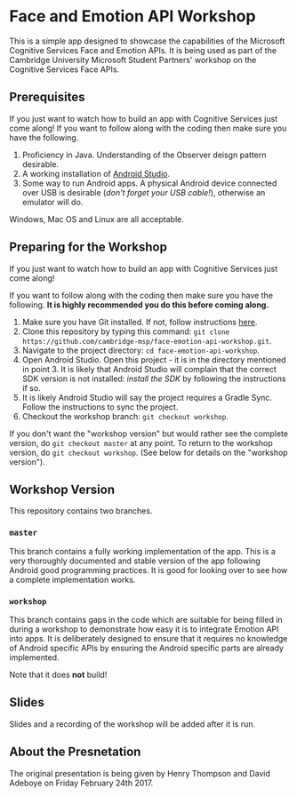 # Face and Emotion API Workshop

This is a simple app designed to showcase the capabilities of the Microsoft Cognitive Services Face and
Emotion APIs. It is being used as part of the Cambridge University Microsoft Student Partners' workshop on
the Cognitive Services Face APIs.

## Prerequisites

If you just want to watch how to build an app with Cognitive Services just come along! If you want to follow along with the coding then make sure you have the following.

1. Proficiency in Java. Understanding of the Observer deisgn pattern desirable.
2. A working installation of [Android Studio](https://developer.android.com/studio/index.html).
3. Some way to run Android apps. A physical Android device connected over USB is desirable (_don't forget your USB cable!_), otherwise an emulator will do.

Windows, Mac OS and Linux are all acceptable.

## Preparing for the Workshop

If you just want to watch how to build an app with Cognitive Services just come along!

If you want to follow along with the coding then make sure you have the following. __It is highly recommended you do this before coming along.__

1. Make sure you have Git installed. If not, follow instructions [here](https://git-scm.com/book/en/v2/Getting-Started-Installing-Git).
2. Clone this repository by typing this command: `git clone https://github.com/cambridge-msp/face-emotion-api-workshop.git`.
3. Navigate to the project directory: `cd face-emotion-api-workshop`.
4. Open Android Studio. Open this project - it is in the directory mentioned in point 3. It is likely that Android Studio will complain that the correct SDK version is not installed: _install the SDK_ by following the instructions if so.
5. It is likely Android Studio will say the project requires a Gradle Sync. Follow the instructions to sync the project.
6. Checkout the workshop branch: `git checkout workshop`.

If you don't want the "workshop version" but would rather see the complete version, do `git checkout master` at any point. To return to the workshop version, do `git checkout workshop`. (See below for details on the "workshop version").

## Workshop Version

This repository contains two branches.

### `master`

This branch contains a fully working implementation of the app.  This is a very thoroughly documented and stable
version of the app following Android good programming practices. It is good for looking over to see how a
complete implementation works.

### `workshop`

This branch contains gaps in the code which are suitable for being filled in during a workshop
to demonstrate how easy it is to integrate Emotion API into apps. It is deliberately designed to ensure
that it requires no knowledge of Android specific APIs by ensuring the Android specific parts are already
implemented.

Note that it does __not__ build!

## Slides

Slides and a recording of the workshop will be added after it is run.

## About the Presnetation

The original presentation is being given by Henry Thompson and David Adeboye on Friday February 24th 2017.
